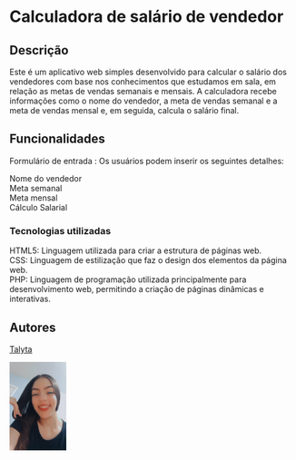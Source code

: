 # Calculadora de salário de vendedor

## Descrição 

Este é um aplicativo web simples desenvolvido para calcular o salário dos vendedores com base nos conhecimentos que estudamos em sala, em relação as metas de vendas semanais e mensais. A calculadora recebe informações como o nome do vendedor, a meta de vendas semanal e a meta de vendas mensal e, em seguida, calcula o salário final.

## Funcionalidades

Formulário de entrada : Os usuários podem inserir os seguintes detalhes:  

Nome do vendedor  
Meta semanal   
Meta mensal  
Cálculo Salarial   

### Tecnologias utilizadas

HTML5: Linguagem utilizada para criar a estrutura de páginas web.  
CSS: Linguagem de estilização que faz o design dos elementos da página web.  
PHP: Linguagem de programação utilizada principalmente para desenvolvimento web, permitindo a criação de páginas dinâmicas e interativas.

## Autores

[Talyta](https://github.com/poxxataly26/Calculo.git)

<img src="https://github.com/poxxataly26/portfolio-pessoal/blob/main/Img/foto.jpeg" width="100px">
